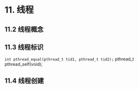 # 11. 线程

## 11.2 线程概念

## 11.3 线程标识

` int pthread_equal(pthread_t tid1, pthread_t tid2);
` pthread_t pthread_self(void);

## 11.4 线程创建



